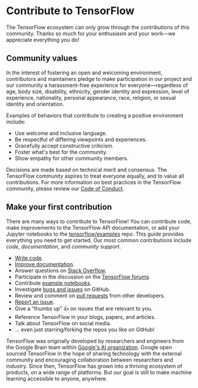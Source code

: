 # Contribute to TensorFlow

The TensorFlow ecosystem can only grow through the contributions of this
community. Thanks so much for your enthusiasm and your work—we appreciate
everything you do!

## Community values

In the interest of fostering an open and welcoming environment, contributors and
maintainers pledge to make participation in our project and our community a
harassment-free experience for everyone—regardless of age, body size,
disability, ethnicity, gender identity and expression, level of experience,
nationality, personal appearance, race, religion, or sexual identity and
orientation.

Examples of behaviors that contribute to creating a positive environment
include:

*   Use welcome and inclusive language.
*   Be respectful of differing viewpoints and experiences.
*   Gracefully accept constructive criticism.
*   Foster what's best for the community.
*   Show empathy for other community members.

Decisions are made based on technical merit and consensus. The TensorFlow
community aspires to treat everyone equally, and to value all contributions. For
more information on best practices in the TensorFlow community, please review
our
[Code of Conduct](https://github.com/tensorflow/tensorflow/blob/master/CODE_OF_CONDUCT.md).

## Make your first contribution

There are many ways to contribute to TensorFlow! You can contribute code, make
improvements to the TensorFlow API documentation, or add your Jupyter notebooks
to the [tensorflow/examples](http://www.github.com/tensorflow/examples) repo.
This guide provides everything you need to get started. Our most common
contributions include *code*, *documentation*, and *community support*.

- [Write code](code.md).
- [Improve documentation](docs.md).
- Answer questions on
  [Stack Overflow](https://stackoverflow.com/questions/tagged/tensorflow).
- Participate in the discussion on the
  [TensorFlow forums](https://www.tensorflow.org/community/forums).
- Contribute [example notebooks](http://www.github.com/tensorflow/examples).
- Investigate [bugs and issues](https://github.com/tensorflow/tensorflow/issues)
  on GitHub.
- Review and comment on
  [pull requests](https://github.com/tensorflow/tensorflow/pulls) from other
  developers.
- [Report an issue](https://github.com/tensorflow/tensorflow/issues/new/choose).
- Give a “thumbs up” 👍 on issues that are relevant to you.
- Reference TensorFlow in your blogs, papers, and articles.
- Talk about TensorFlow on social media.
- ... even just starring/forking the repos you like on GitHub!

TensorFlow was originally developed by researchers and engineers from the Google
Brain team within [Google's AI organization](https://ai.google/). Google open
sourced TensorFlow in the hope of sharing technology with the external community
and encouraging collaboration between researchers and industry. Since then,
TensorFlow has grown into a thriving ecosystem of products, on a wide range of
platforms. But our goal is still to make machine learning accessible to anyone,
anywhere.
